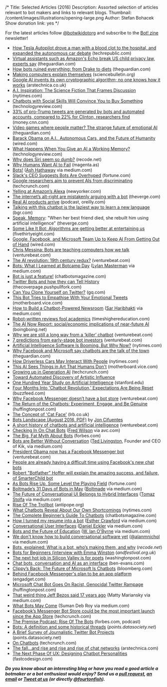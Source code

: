/*
Title: Selected Articles (2016)
Description: Assorted selection of articles relevant to bot makers and links to relevant blogs.
Thumbnail: /content/images/illustrations/opening-large.png
Author: Stefan Bohacek
Show donation link: yes
*/


For the latest articles follow [@botwikidotorg](https://twitter.com/botwikidotorg) and subscribe to the [Bot! zine](http://botzine.org/) newsletter!

- [How Tesla Autopilot drove a man with a blood clot to the hospital, and expanded the autonomous car debate](http://www.techrepublic.com/article/how-tesla-autopilot-drove-a-man-with-a-blood-clot-to-the-hospital-and-expanded-the-autonomous-car/) (techrepublic.com)
- [Virtual assistants such as Amazon's Echo break US child privacy law, experts say](https://www.theguardian.com/technology/2016/may/26/amazon-echo-virtual-assistant-child-privacy-law) (theguardian.com)
- [How bots ruined everything: from Drake to diets](https://www.theguardian.com/technology/2016/oct/30/how-bots-ruined-everything-from-drake-to-diets) (theguardian.com)
- [Making computers explain themselves](http://sciencebulletin.org/archives/7082.html) (sciencebulletin.org)
- [Google AI invents its own cryptographic algorithm; no one knows how it works](http://arstechnica.co.uk/information-technology/2016/10/google-ai-neural-network-cryptography/) (arstechnica.co.uk)
- [A.I. Inspiration: The Science Fiction That Frames Discussion](http://www.nytimes.com/2016/10/26/us/robots-science-fiction-movies-books.html) (nytimes.com)
- [Chatbots with Social Skills Will Convince You to Buy Something](https://www.technologyreview.com/s/602692/chatbots-with-social-skills-will-convince-you-to-buy-something/) (technologyreview.com)
- [33% of pro-Trump tweets are generated by bots and automated accounts, compared to 22% for Clinton, researchers find](http://money.cnn.com/2016/10/18/technology/twitter-bots-donald-trump-hillary-clinton/index.html?sr=twCNN101816twitter-bots-donald-trump-hillary-clinton0514PMVODtopLink&linkId=30079940) (money.cnn.com)
- [Video games where people matter? The strange future of emotional AI](https://www.theguardian.com/technology/2016/oct/12/video-game-characters-emotional-ai-developers) (theguardian.com)
- [Barack Obama on A.I., Autonomous Cars, and the Future of Humanity](https://www.wired.com/2016/10/president-obama-mit-joi-ito-interview/) (wired.com)
- [What Happens When You Give an AI a Working Memory?](https://www.technologyreview.com/s/602615/what-happens-when-you-give-an-ai-a-working-memory/) (technologyreview.com)
- [Why does Siri seem so dumb?](http://www.recode.net/2016/10/12/13251618/mossberg-apple-siri-digital-assistant-dumb) (recode.net)
- [Why Humans Want AI to Fail](https://magenta.as/why-humans-want-ai-to-fail-ca0074208c8d#.sczfd3h7w) (magenta.as)
- [Bots!](https://medium.com/@ash_hathaway/bots-960d466ee6ec) ([Ash Hathaway](https://twitter.com/ash_hathaway) via medium.com)
- [Slack's CEO Suggests Bots Are Overhyped](http://fortune.com/2016/10/07/slack-ceo-bots-stewart-butterfield/) (fortune.com)
- [Google researchers aim to prevent AIs from discriminating](https://techcrunch.com/2016/10/07/google-aims-to-prevent-discriminatory-ai-with-equality-of-opportunity-method/) (techcrunch.com)
- [Yelling at Amazon’s Alexa](http://www.newyorker.com/culture/sarah-larson/yelling-at-alexa-amazon-echo) (newyorker.com)
- [The internet’s alt-right are mistakenly arguing with a bot](http://www.theverge.com/2016/10/7/13202794/arguetron-twitter-bot-alt-right-internet-bigots-4chan-sarah-nyberg) (theverge.com)
- [Real AI products arrive](https://www.oreilly.com/ideas/real-ai-products-arrive) (podcast, oreilly.com)
- [Talking with this chatbot is the laziest way to learn a new language](http://bgr.com/2016/10/06/duolingo-chatbot-ai/) (bgr.com)
- [Speak, Memory](http://www.theverge.com/a/luka-artificial-intelligence-memorial-roman-mazurenko-bot): "When her best friend died, she rebuilt him using artificial intelligence" (theverge.com)
- [Some Like It Bot: Algorithms are getting better at entertaining us](http://fivethirtyeight.com/features/some-like-it-bot/) (fivethirtyeight.com)
- [Google, Facebook, and Microsoft Team Up to Keep AI From Getting Out of Hand](https://www.wired.com/2016/09/google-facebook-microsoft-tackle-ethics-ai/) (wired.com)
- [Chris Messina: Bots are teaching computers how we talk](http://venturebeat.com/2016/09/28/chris-messina-bots-are-teaching-computers-how-we-talk/) (venturebeat.com)
- [The AI revolution: 19th century redux?](http://venturebeat.com/2016/09/24/the-ai-revolution-19th-century-redux/) (venturebeat.com)
- [Bots: What I Learned at Botcamp Day](https://medium.com/startup-grind/bots-what-i-learned-at-botcamp-day-42ea2432ed17) ([Lylan Masterman](https://twitter.com/lylanm) via medium.com)
- [Bot is just a feature!](https://chatbotsmagazine.com/bot-is-just-a-feature-4c2d510ac194) (chatbotsmagazine.com)
- [Twitter Bots and how they can Tell History](https://thecoverpage.pushpullfork.com/twitter-bots-and-how-they-can-tell-history-46e9866bdaa) (thecoverpage.pushpullfork.com)
- [Can You Clone Yourself on Twitter?](http://www.gq.com/story/can-you-clone-yourself-on-twitter) (gq.com)
- [This Bot Tries to Empathise With Your Emotional Tweets](http://motherboard.vice.com/en_ca/read/this-bot-tries-to-empathise-with-your-emotional-tweets) (motherboard.vice.com)
- [How to Build a Chatbot-Powered Newsroom](https://medium.com/startup-grind/bot-%EF%B8%8F-with-rebecca-harris-192c1223b8ab) ([Sar Haribhakti](https://twitter.com/sarthakgh) via medium.com)
- [Robot-written reviews fool academics](https://www.timeshighereducation.com/news/robot-written-reviews-fool-academics) (timeshighereducation.com)
- [The AI Now Report: social/economic implications of near-future AI](http://boingboing.net/2016/09/24/the-ai-now-report-socialecon.html) (boingboing.net)
- [Why we are still a long way from a ‘killer’ chatbot](http://venturebeat.com/2016/09/19/why-we-are-still-a-long-way-from-a-killer-chatbot/) (venturebeat.com)
- [7 predictions from early-stage bot investors](http://venturebeat.com/2016/09/16/7-predictions-from-early-stage-bot-investors/) (venturebeat.com)
- [Artificial Intelligence Software Is Booming. But Why Now?](http://www.nytimes.com/2016/09/19/technology/artificial-intelligence-software-is-booming-but-why-now.html) (nytimes.com)
- [Why Facebook and Microsoft say chatbots are the talk of the town](https://www.theguardian.com/technology/2016/sep/18/chatbots-talk-town-interact-humans-technology-silicon-valley) (theguardian.com)
- [How Driverless Cars May Interact With People](http://www.nytimes.com/2016/08/31/technology/how-driverless-cars-may-interact-with-people.html) (nytimes.com)
- [This AI Sees Things in Art That Humans Don't](http://motherboard.vice.com/read/this-ai-sees-things-in-art-that-humans-dont) (motherboard.vice.com)
- [Growing up in Generation AI](https://techcrunch.com/2016/09/03/growing-up-in-generation-ai/) (techcrunch.com)
- [Toward Automated Discovery of Artistic Influence](http://arxiv.org/abs/1408.3218)
- [One Hundred Year Study on Artificial Intelligence](https://ai100.stanford.edu/2016-report) (stanford.edu)
- [Four Months Into 'Chatbot Revolution,' Expectations Are Being Reset](https://www.buzzfeed.com/alexkantrowitz/chatbots-have-yet-to-live-up-to-hype-says-kik-ceo?utm_term=.qdPWaaZvl) (buzzfeed.com)
- [Why Facebook Messenger doesn’t have a bot store](http://venturebeat.com/2016/09/01/why-facebook-messenger-doesnt-have-a-bot-store/) (venturebeat.com)
- [The Return of the Chatbots: Experiment, Engage, and Be Genuine](http://www.huffingtonpost.com/advertising-week/the-return-of-the-chatbot_b_11679482.html) (huffingtonpost.com)
- [The Concept of 'Cat Face'](http://www.lrb.co.uk/v38/n16/paul-taylor/the-concept-of-cat-face) (lrb.co.uk)
- [Bots Landscape (August 2016, PDF)](/content/articles/download/bots-landscape-v2-final.pdf) by [Jon Cifuentes](https://twitter.com/joncifuentes)
- [A short history of chatbots and artificial intelligence](http://venturebeat.com/2016/08/15/a-short-history-of-chatbots-and-artificial-intelligence/) (venturebeat.com)
- [Checking In On Chat Bots](http://avc.com/2016/08/checking-in-on-chat-bots/) ([Fred Wilson](https://twitter.com/fredwilson) via avc.com)
- [The Big, Fat Myth About Bots](http://www.forbes.com/sites/parmyolson/2016/08/17/the-big-fat-myth-about-bots/#17b01c0b7b98) (forbes.com)
- [Bots are Better Without Conversation](https://medium.com/@tedlivingston/bots-are-better-without-conversation-fcf9e7634fc4) ([Ted Livingston](https://twitter.com/ted_livingston), Founder and CEO of Kik, via medium.com)
- [President Obama now has a Facebook Messenger bot](http://venturebeat.com/2016/08/10/president-obama-now-has-a-facebook-messenger-bot/) (venturebeat.com)
- [People are already having a difficult time using Facebook's new chat bots](http://www.techinsider.io/facebook-messenger-chat-bots-disappoint-quickly-2016-4)
- [Robert "Botfather" Hoffer will explain the amazing success, and failure, of SmarterChild bot](http://venturebeat.com/2016/07/11/robert-botfather-hoffer-will-explain-the-amazing-success-and-failure-of-smarterchild-bot-at-mobilebeat/)
- [As Bots Rise Up, Some Level the Playing Field](http://fortune.com/2016/05/21/bots-rise-up/) (fortune.com)
- [Boltmade’s 31 Days of Bots in May](https://medium.com/boltmades-31-days-of-bots-in-may) ([Boltmade](https://twitter.com/boltmade) via medium.com)
- [The Future of Conversational UI Belongs to Hybrid Interfaces](https://medium.com/the-layer/the-future-of-conversational-ui-belongs-to-hybrid-interfaces-8a228de0bdb5) ([Tomaz Stolfa](https://twitter.com/tomazstolfa) via medium.com)
- [Rise Of The Trollbot](http://www.antipope.org/charlie/blog-static/2016/04/rise-of-the-trollbot.html) (antipope.org)
- [What Chatbots Reveal About Our Own Shortcomings](http://www.nytimes.com/2016/04/24/magazine/what-chatbots-reveal-about-our-own-shortcomings.html?_r=0) (nytimes.com)
- [The Complete Beginner’s Guide To Chatbots](https://chatbotsmagazine.com/the-complete-beginner-s-guide-to-chatbots-8280b7b906ca) (chatbotsmagazine.com)
- [How I turned my resume into a bot](https://medium.com/the-mission/how-i-turned-my-resume-into-a-bot-and-how-you-can-too-f03847352baa) ([Esther Crawford](https://twitter.com/EstherCrawford) via medium.com)
- [Conversational User Interfaces](https://medium.com/the-mission/the-future-of-cui-isn-t-conversational-fa3d9458c2b5) ([Daniel Eckler](https://twitter.com/daniel_eckler) via medium.com)
- [Bots and the Future of Education](https://medium.com/synapse/bots-and-the-future-of-education-bc7c0e4b0d34) ([W. Ian O'Byrne](https://twitter.com/wiobyrne) via medium.com)
- [We don't know how to build conversational software yet](https://medium.com/lastmile-conversations/we-don-t-know-how-to-build-conversational-software-yet-a18301db0e4b) ([@alanmnichol](*https://twitter.com/alanmnichol) via medium.com)
- [Bots, explained: What is a bot, who’s making them, and why](http://recode.net/2016/04/11/what-are-bots/) (*recode.net*)
- [Bots for Beginners (interview with Emma Winston](http://www.andfestival.org.uk/blog/bots-for-beginners-emma-winston/) (*andfestival.org.uk*)
- [The next hot job in Silicon Valley is for poets](https://www.washingtonpost.com/news/the-switch/wp/2016/04/07/why-poets-are-flocking-to-silicon-valley/) (washingtonpost.com)
- [Chat bots, conversation and AI as an interface](http://ben-evans.com/benedictevans/2016/3/30/chat-bots-conversation-and-ai-as-an-interface) (ben-evans.com)
- [Clippy’s Back: The Future of Microsoft Is Chatbots](http://www.bloomberg.com/features/2016-microsoft-future-ai-chatbots/) (bloomberg.com)
- [Behind Facebook Messenger's plan to be an app platform](http://www.engadget.com/2016/03/29/behind-facebook-messengers-plan-to-be-an-app-platform/) (engadget.com)
- [Microsoft Chat Bot Goes On Racist, Genocidal Twitter Rampage](http://www.huffingtonpost.com/entry/microsoft-tay-racist-tweets_us_56f3e678e4b04c4c37615502) (huffingtonpost.com)
- [That weird thing Jeff Bezos said 17 years ago](https://medium.com/building-the-robot-assistant/that-weird-thing-jeff-bezos-said-17-years-ago-3d9d3596c888) (Matty Mariansky via medium.com)
- [What Bots May Come](https://medium.com/@_roysd/what-bots-may-come-a35b2bb9bd58) (Suman Deb Roy via medium.com)
- [Facebook’s Messenger Bot Store could be the most important launch since the App Store](http://techcrunch.com/2016/03/17/facebooks-messenger-in-a-bot-store/) (techcrunch.com)
- [The Premise Podcast: Rise Of The Bots](http://www.forbes.com/sites/bruceupbin/2016/03/10/listen-to-the-premise-podcast-episode-2-rise-of-the-bots/#526ae55a4875) (forbes.com, podcast)
- [Bots: A definition and some historical threads](https://points.datasociety.net/bots-a-definition-and-some-historical-threads-47738c8ab1ce) (*points.datasociety.net*)
- [A Brief Survey of Journalistic Twitter Bot Projects](https://points.datasociety.net/a-brief-survey-of-journalistic-twitter-bot-projects-109204a8d585) (points.datasociety.net)
- [On Chatbots](http://techcrunch.com/2016/02/16/on-chatbots/) (techcrunch.com)
- [The fall...and rise and rise and rise of chat networks](http://arstechnica.com/business/2016/02/the-fall-and-rise-and-rise-and-rise-of-chat-networks/) (arstechnica.com)
- [The Next Phase Of UX: Designing Chatbot Personalities](http://www.fastcodesign.com/3054934/the-next-phase-of-ux-designing-chatbot-personalities) (fastcodesign.com)



***Do you know about an interesting blog or have you read a good article a botmaker or a bot enthusiast would enjoy? Send us a [pull request](https://github.com/botwiki/botwiki.org), [an email](mailto:stefan@botwiki.org) or [Tweet at us](https://twitter.com/botwikidotorg) (or directly [@fourtonfish](https://twitter.com/fourtonfish)).***
